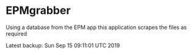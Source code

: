 # EPMgrabber
Using a database from the EPM app this application scrapes the files as required


Latest backup: Sun Sep 15 09:11:01 UTC 2019
